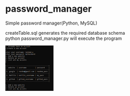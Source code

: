# password_manager
Simple password manager(Python, MySQL)

createTable.sql generates the required database schema\
python password_manager.py will execute the program

<img src="https://raw.githubusercontent.com/behdadkha/password_manager/master/Capture.PNG" width="30%">
